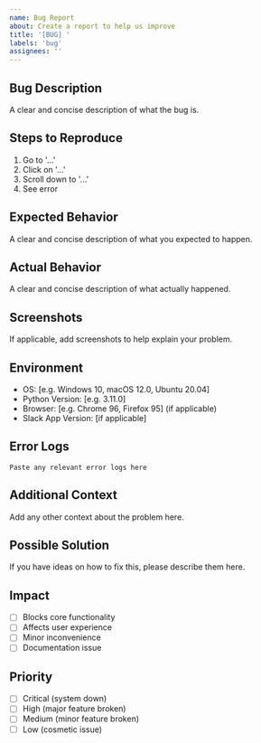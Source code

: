 ```yaml
---
name: Bug Report
about: Create a report to help us improve
title: '[BUG] '
labels: 'bug'
assignees: ''
---
```


## Bug Description
A clear and concise description of what the bug is.

## Steps to Reproduce
1. Go to '...'
2. Click on '...'
3. Scroll down to '...'
4. See error

## Expected Behavior
A clear and concise description of what you expected to happen.

## Actual Behavior
A clear and concise description of what actually happened.

## Screenshots
If applicable, add screenshots to help explain your problem.

## Environment
- OS: [e.g. Windows 10, macOS 12.0, Ubuntu 20.04]
- Python Version: [e.g. 3.11.0]
- Browser: [e.g. Chrome 96, Firefox 95] (if applicable)
- Slack App Version: [if applicable]

## Error Logs
```
Paste any relevant error logs here
```

## Additional Context
Add any other context about the problem here.

## Possible Solution
If you have ideas on how to fix this, please describe them here.

## Impact
- [ ] Blocks core functionality
- [ ] Affects user experience
- [ ] Minor inconvenience
- [ ] Documentation issue

## Priority
- [ ] Critical (system down)
- [ ] High (major feature broken)
- [ ] Medium (minor feature broken)
- [ ] Low (cosmetic issue)
